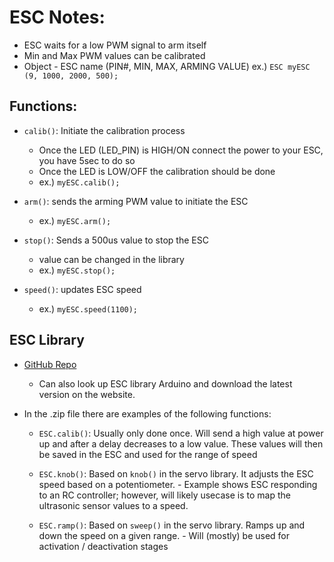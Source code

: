 # ESC Notes:
- ESC waits for a low PWM signal to arm itself
- Min and Max PWM values can be calibrated
- Object - ESC name (PIN#, MIN, MAX, ARMING VALUE)
	ex.) `ESC myESC (9, 1000, 2000, 500);`

## Functions:
- `calib()`: Initiate the calibration process
	- Once the LED (LED_PIN) is HIGH/ON connect the power to your ESC, you have 5sec to do so
	- Once the LED is LOW/OFF the calibration should be done
	- ex.) `myESC.calib();`

- `arm()`: sends the arming PWM value to initiate the ESC
	- ex.) `myESC.arm();`

- `stop()`: Sends a 500us value to stop the ESC
	- value can be changed in the library
	- ex.) `myESC.stop();`

- `speed()`: updates ESC speed
	- ex.) `myESC.speed(1100);`

## ESC Library
- [GitHub Repo](https://github.com/RB-ENantel/RC_ESC/archive/master.zip)
	- Can also look up ESC library Arduino and download the latest version on the website.

- In the .zip file there are examples of the following functions:

	- `ESC.calib()`: Usually only done once. Will send a high value at power up and after a delay decreases to a low value. These values will then be saved in the ESC and used for the range of speed

	- `ESC.knob()`: Based on `knob()` in the servo library. It adjusts the ESC speed based on a potentiometer.
			- Example shows ESC responding to an RC controller; however, will likely usecase is to map the ultrasonic sensor values to a speed.

	- `ESC.ramp()`: Based on `sweep()` in the servo library. Ramps up and down the speed on a given range.
 			- Will (mostly) be used for activation / deactivation stages


   
